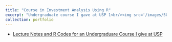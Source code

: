 ```yaml
---
title: "Course in Investment Analysis Using R"
excerpt: "Undergraduate course I gave at USP 1<br/><img src='/images/500x300.png'>"
collection: portfolio
---
```


- [Lecture Notes and R Codes for an Undergraduare Course I give at USP](https://github.com/claudiolucinda/FinEconBras)
